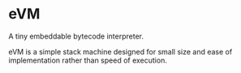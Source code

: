 # eVM
A tiny embeddable bytecode interpreter.

eVM is a simple stack machine designed for small size and ease of
implementation rather than speed of execution.
